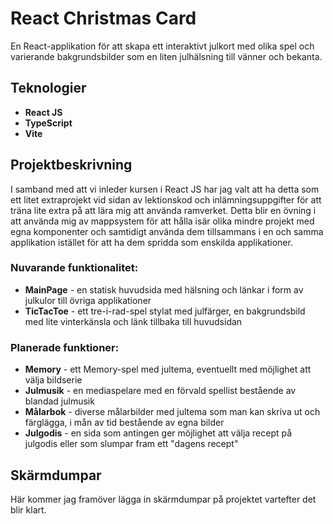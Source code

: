 # React Christmas Card

En React-applikation för att skapa ett interaktivt julkort med olika spel och varierande bakgrundsbilder som en liten julhälsning till vänner och bekanta.

## Teknologier

* **React JS**
* **TypeScript**
* **Vite**

## Projektbeskrivning

I samband med att vi inleder kursen i React JS har jag valt att ha detta som ett litet extraprojekt vid sidan av lektionskod och inlämningsuppgifter för att träna lite extra på att lära mig att använda ramverket. Detta blir en övning i att använda mig av mappsystem för att hålla isär olika mindre projekt med egna komponenter och samtidigt använda dem tillsammans i en och samma applikation istället för att ha dem spridda som enskilda applikationer.

### Nuvarande funktionalitet: 
* **MainPage** - en statisk huvudsida med hälsning och länkar i form av julkulor till övriga applikationer
* **TicTacToe** - ett tre-i-rad-spel stylat med julfärger, en bakgrundsbild med lite vinterkänsla och länk tillbaka till huvudsidan

### Planerade funktioner:
* **Memory** - ett Memory-spel med jultema, eventuellt med möjlighet att välja bildserie
* **Julmusik** - en mediaspelare med en förvald spellist bestående av blandad julmusik
* **Målarbok** - diverse målarbilder med jultema som man kan skriva ut och färglägga, i mån av tid bestående av egna bilder
* **Julgodis** - en sida som antingen ger möjlighet att välja recept på julgodis eller som slumpar fram ett "dagens recept"

## Skärmdumpar

Här kommer jag framöver lägga in skärmdumpar på projektet vartefter det blir klart.